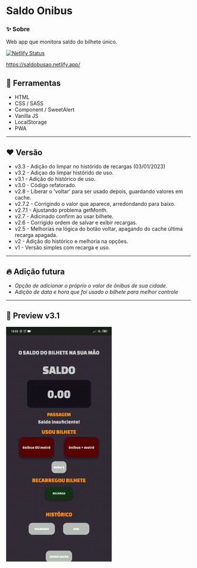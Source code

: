 # Saldo Onibus

### ✨ Sobre
Web app que monitora saldo do bilhete único.

[![Netlify Status](https://api.netlify.com/api/v1/badges/eaabb9ef-2366-4326-9dc8-9684eb93ceb6/deploy-status)](https://app.netlify.com/sites/saldobusao/deploys)

https://saldobusao.netlify.app/

## 🔨 Ferramentas
- HTML
- CSS / SASS
- Component / SweetAlert
- Vanilla JS 
- LocalStorage
- PWA
---

## ❤️ Versão
- v3.3 - Adição do limpar no histórido de recargas (03/01/2023)
- v3.2 - Adiçao do limpar histórido de uso.
- v3.1 - Adição do histórico de uso.
- v3.0 - Código refatorado.
- v2.8 - Liberar o 'voltar' para ser usado depois, guardando valores em cache.
- v2.7.2 - Corrigindo o valor que aparece, arredondando para baixo.
- v2.7.1 - Ajustando problema getMonth.
- v2.7 - Adicinado confirm ao usar bilhete.
- v2.6 - Corrigido ordem de salvar e exibir recargas.
- v2.5 - Melhorias na lógica do botão voltar, apagando do cache última recarga apagada.
- v2 - Adição do histórico e melhoria na opções.
- v1 - Versão simples com recarga e uso.
---

## 🔥 Adição futura
- *Opção de adicionar o próprio o valor de ônibus de sua cidade.*
- *Adição de data e hora que foi usado o bilhete para melhor controle*

---
## 🥰 Preview v3.1
![img](assets/img/immggif.gif)
